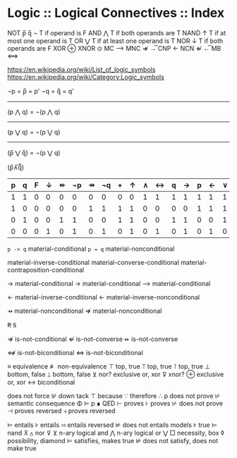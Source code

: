 # Logic :: Logical Connectives :: Index



NOT  p̅ q̅  ¬   T if operand is F
AND       ⋀   T if both operands are T
NAND      ↑   T if at most one operand is T
OR        ⋁   T if at least one operand is T
NOR       ↓   T if both operands are F
XOR       ⊕
XNOR      ⊙
MC        ⟶
MNC       ⇏  →̅
CNP       <-
NCN       ⇍  ←̅
MB        ⟺


https://en.wikipedia.org/wiki/List_of_logic_symbols
https://en.wikipedia.org/wiki/Category:Logic_symbols

¬p = p̅ = p'
¬q = q̅ = q'
_______
(p ⋀ q) = ¬(p ⋀ q)
_______
(p ⋁ q) = ¬(p ⋁ q)
_______
(p̅ ⋁ q̅) = ¬(p ⋁ q)


(p̅∧̅q̅̅)

p | q | F | ↓ | ⇷ |¬p | ⇸ |¬q | + | ↑ | ∧ | ↔ | q | → | p | ← | ∨ | T
--|---|---|---|---|---|---|---|---|---|---|---|---|---|---|---|---|----
1 | 1 | 0 | 0 | 0 | 0 | 0 | 0 | 0 | 0 | 1 | 1 | 1 | 1 | 1 | 1 | 1 | 1
1 | 0 | 0 | 0 | 0 | 0 | 1 | 1 | 1 | 1 | 0 | 0 | 0 | 0 | 1 | 1 | 1 | 1
0 | 1 | 0 | 0 | 1 | 1 | 0 | 0 | 1 | 1 | 0 | 0 | 1 | 1 | 0 | 0 | 1 | 1
0 | 0 | 0 | 1 | 0 | 1 | 0 | 1 | 0 | 1 | 0 | 1 | 0 | 1 | 0 | 1 | 0 | 1


`p -> q`    material-conditional
`p ⇸ q`     material-nonconditional

material-inverse-conditional
material-converse-conditional
material-contraposition-conditional


→   material-conditional
->  material-conditional
⟶  material-conditional

←    material-inverse-conditional
<-   material-inverse-nonconditional

⇸   material-nonconditional
⇏   material-nonconditional



Ꞧ Ꞩ

⇏   is-not-conditional
⇍   is-not-converse
⇷   is-not-converse

⇎   is-not-biconditional
⇔   is-not-biconditional

≡   equivalence
≢   non-equivalence
⊤ top, true
⟙ top, true
⊺ top, true
⊥ bottom, false
⟘ bottom, false
⊻ nor? exclusive or, xor
⊽ xnor?
⊕ exclusive or, xor
↔    biconditional

does not force                  ⊮
down tack                       ⊤
because                         ∵
therefore                       ∴ p
does not prove                  ⊬
semantic consequence            Φ ⊨ p
∎ QED
⊢ proves
⊦ proves
⊬ does not prove
⊣ proves reversed
⫞ proves reversed

⊨ entails
⊧ entails
⫤ entails reversed
⊭ does not entails
models ⊧
true ⊨
nand                ⊼   ⩟
nor                 ⊽   ⊻
n-ary logical and               ⋀
n-ary logical or                ⋁
□ necessity, box
◊ possibility, diamond
⊨ satisfies, makes true
⊭ does not satisfy, does not make true
